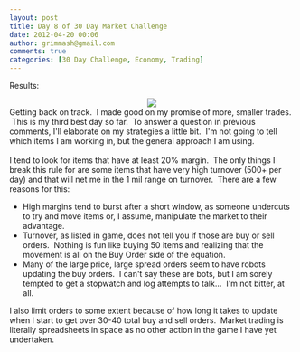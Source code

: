 ```yaml
---
layout: post
title: Day 8 of 30 Day Market Challenge
date: 2012-04-20 00:06
author: grimmash@gmail.com
comments: true
categories: [30 Day Challenge, Economy, Trading]
---
```

Results:<br /><div style="clear: both; text-align: center;"><a href="http://grimmash.com/wp-content/uploads/2012/04/Day-81.png" style="margin-left: 1em; margin-right: 1em;"><img border="0" src="http://grimmash.com/wp-content/uploads/2012/04/Day-81.png" /></a></div><div style="clear: both; text-align: left;">Getting back on track. &nbsp;I made good on my promise of more, smaller trades. &nbsp;This is my third best day so far. &nbsp;To answer a question in previous comments, I'll elaborate on my strategies a little bit. &nbsp;I'm not going to tell which items I am working in, but the general approach I am using.</div><div style="clear: both; text-align: left;"><br /></div><div style="clear: both; text-align: left;">I tend to look for items that have at least 20% margin. &nbsp;The only things I break this rule for are some items that have very high turnover (500+ per day) and that will net me in the 1 mil range on turnover. &nbsp;There are a few reasons for this:</div><div style="clear: both; text-align: left;"></div><ul><li>High margins tend to burst after a short window, as someone undercuts to try and move items or, I assume, manipulate the market to their advantage.</li><li>Turnover, as listed in game, does not tell you if those are buy or sell orders. &nbsp;Nothing is fun like buying 50 items and realizing that the movement is all on the Buy Order side of the equation.</li><li>Many of the large price, large spread orders seem to have robots updating the buy orders. &nbsp;I can't say these are bots, but I am sorely tempted to get a stopwatch and log attempts to talk... &nbsp;I'm not bitter, at all.</li></ul><div>I also limit orders to some extent because of how long it takes to update when I start to get over 30-40 total buy and sell orders. &nbsp;Market trading is literally spreadsheets in space as no other action in the game I have yet undertaken.</div><br /><br />
